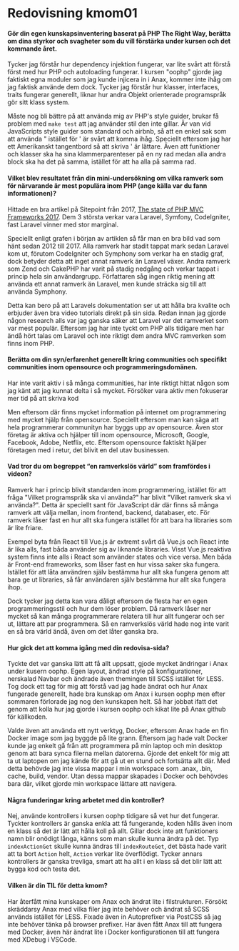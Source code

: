 Redovisning kmom01
=========================

#### Gör din egen kunskapsinventering baserat på PHP The Right Way, berätta om dina styrkor och svagheter som du vill förstärka under kursen och det kommande året.

Tycker jag förstår hur dependency injektion fungerar, var lite svårt att förstå först med hur PHP och autoloading fungerar.
I kursen "oophp" gjorde jag faktiskt egna moduler som jag kunde injicera in i Anax, kommer inte ihåg om jag faktisk använde dem dock.
Tycker jag förstår hur klasser, interfaces, traits fungerar generellt, liknar hur andra Objekt orienterade programspråk gör sitt klass system.

Måste nog bli bättre på att använda mig av PHP's style guider, brukar få problem med `make test` att jag använder stil den inte gillar.
Är van vid JavaScripts style guider som standard och airbnb, så att en enkel sak som att använda " istället för ' är svårt att komma ihåg.
Speciellt eftersom jag har ett Amerikanskt tangentbord så att skriva ' är lättare.
Även att funktioner och klasser ska ha sina klammerparenteser på en ny rad medan alla andra block ska ha det på samma, istället för att ha alla på samma rad.


#### Vilket blev resultatet från din mini-undersökning om vilka ramverk som för närvarande är mest populära inom PHP (ange källa var du fann informationen)?

Hittade en bra artikel på Sitepoint från 2017, [The state of PHP MVC Frameworks 2017](https://www.sitepoint.com/the-state-of-php-mvc-frameworks-in-2017/).
Dem 3 största verkar vara Laravel, Symfony, CodeIgniter, fast Laravel vinner med stor marginal.

Speciellt enligt grafen i början av artiklen så får man en bra bild vad som hänt sedan 2012 till 2017.
Alla ramverk har stadit tappat mark sedan Laravel kom ut, förutom CodeIgniter och Symphony som verkar ha en stadig graf, dock betyder detta att inget annat ramverk än Laravel växer.
Andra ramverk som Zend och CakePHP har varit på stadig nedgång och verkar tappat i princip hela sin användargrupp.
Författaren såg ingen riktig mening att använda ett annat ramverk än Laravel, men kunde sträcka sig till att använda Symphony.

Detta kan bero på att Laravels dokumentation ser ut att hålla bra kvalite och erbjuder även bra video tutorials direkt på sin sida.
Redan innan jag gjorde någon research alls var jag ganska säker att Laravel var det ramverket som var mest populär.
Eftersom jag har inte tyckt om PHP alls tidigare men har ändå hört talas om Laravel och inte riktigt dem andra MVC ramverken som finns inom PHP.


#### Berätta om din syn/erfarenhet generellt kring communities och specifikt communities inom opensource och programmeringsdomänen.

Har inte varit aktiv i så många communities, har inte riktigt hittat någon som jag känt att jag kunnat delta i så mycket.
Försöker vara aktiv men fokuserar mer tid på att skriva kod 

Men eftersom där finns mycket information på internet om programmering med mycket hjälp från opensource.
Speciellt eftersom man kan säga att hela programmerar communityn har byggs upp av opensource.
Även stor företag är aktiva och hjälper till inom opensource, Microsoft, Google, Facebook, Adobe, Netflix, etc.
Eftersom opensource faktiskt hjälper företagen med i retur, det blivit en del utav businessen.


#### Vad tror du om begreppet “en ramverkslös värld” som framfördes i videon?

Ramverk har i princip blivit standarden inom programmering, istället för att fråga "Vilket programspråk ska vi använda?" har blivit "Vilket ramverk ska vi använda?".
Detta är speciellt sant för JavaScript där där finns så många ramverk att välja mellan, inom frontend, backend, databaser, etc.
För ramverk låser fast en hur allt ska fungera istället för att bara ha libraries som är lite friare.

Exempel byta från React till Vue.js är extremt svårt då Vue.js och React inte är lika alls, fast båda använder sig av liknande libraries.
Visst Vue.js reaktiva system finns inte alls i React som använder states och vice versa.
Men båda är Front-end frameworks, som låser fast en hur vissa saker ska fungera.
Istället för att låta användren själv bestämma hur allt ska fungera genom att bara ge ut libraries, så får användaren själv bestämma hur allt ska fungera ihop.

Dock tycker jag detta kan vara dåligt eftersom de flesta har en egen programmeringsstil och hur dem löser problem.
Då ramverk låser ner mycket så kan många programmerare relatera till hur allt fungerar och ser ut, lättare att par programmera.
Så en ramverkslös värld hade nog inte varit en så bra värld ändå, även om det låter ganska bra.


#### Hur gick det att komma igång med din redovisa-sida?

Tyckte det var ganska lätt att få allt uppsatt, gjode mycket ändringar i Anax under kusern oophp. Egen layout, ändrad style på konfigurationer, nerskalad Navbar och ändrade även themingen till SCSS istället för LESS.
Tog dock ett tag för mig att förstå vad jag hade ändrat och hur Anax fungerade generellt, hade bra kunskap om Anax i kursen oophp men efter sommaren förlorade jag nog den kunskapen helt. Så har jobbat ifatt det genom att kolla hur jag gjorde i kursen oophp och kikat lite på Anax github för källkoden.

Valde även att använda ett nytt verktyg, Docker, eftersom Anax hade en fin Docker image som jag byggde på lite grann.
Eftersom jag hade valt Docker kunde jag enkelt gå från att programmera på min laptop och min desktop genom att bara synca filerna mellan datorerna.
Gjorde det enkelt för mig att ta ut laptopen om jag kände för att gå ut en stund och fortsätta allt där.
Med detta behövde jag inte vissa mappar i min workspace som .anax, .bin, cache, build, vendor.
Utan dessa mappar skapades i Docker och behövdes bara där, vilket gjorde min workspace lättare att navigera.


#### Några funderingar kring arbetet med din kontroller?

Nej, använde kontrollers i kursen oophp tidigare så vet hur det fungerar.
Tyckter kontrollers är ganska enkla att få fungerande, koden hålls även inom en klass så det är lätt att hålla koll på allt.
Gillar dock inte att funktioners namn blir onödigt långa, känns som man skulle kunna ändra på det.
Typ `indexActionGet` skulle kunna ändras till `indexRouteGet`, det bästa hade varit att ta bort `Action` helt, `Action` verkar lite överflödigt.
Tycker annars kontrollers är ganska trevliga, smart att ha allt i en klass så det blir lätt att bygga kod och testa det.


#### Vilken är din TIL för detta kmom?

Har återfått mina kunskaper om Anax och ändrat lite i filstrukturen.
Försökt skräddarsy Anax med vilka filer jag inte behöver och ändrat så SCSS används istället för LESS.
Fixade även in Autoprefixer via PostCSS så jag inte behöver tänka på browser prefixer.
Har även fått Anax till att fungera med Docker, även här ändrat lite i Docker konfigurationen till att fungera med XDebug i VSCode.
